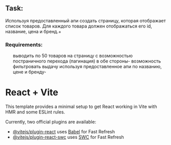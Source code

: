 
<h2>Task:</h2>
Используя предоставленный апи создать страницу, которая отображает список товаров.
Для каждого товара должен отображаться его id, название, цена и бренд.+

<h3>Requirements:</h3>
<ul>
выводить по 50 товаров на страницу с возможностью постраничного перехода (пагинация) в обе стороны-
возможность фильтровать выдачу используя предоставленное апи по названию, цене и бренду-
</ul>

# React + Vite

This template provides a minimal setup to get React working in Vite with HMR and some ESLint rules.

Currently, two official plugins are available:

- [@vitejs/plugin-react](https://github.com/vitejs/vite-plugin-react/blob/main/packages/plugin-react/README.md) uses [Babel](https://babeljs.io/) for Fast Refresh
- [@vitejs/plugin-react-swc](https://github.com/vitejs/vite-plugin-react-swc) uses [SWC](https://swc.rs/) for Fast Refresh
